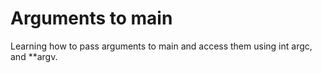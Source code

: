 <h1> Arguments to main</h1>
<p>
Learning how to pass arguments to main and access them using int argc, and **argv.
</p>
